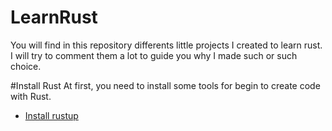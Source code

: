 # LearnRust
You will find in this repository differents little projects I created to learn rust. I will try to comment them a lot to guide you why I made such or such choice.

#Install Rust
At first, you need to install some tools for begin to create code with Rust.
 * [Install rustup](https://www.rust-lang.org/tools/install)